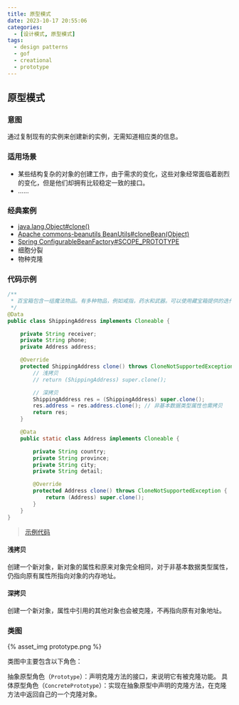 ```yaml
---
title: 原型模式
date: 2023-10-17 20:55:06
categories:
  - [设计模式, 原型模式]
tags:
  - design patterns
  - gof
  - creational
  - prototype
---
```


## 原型模式

### 意图

通过复制现有的实例来创建新的实例，无需知道相应类的信息。

### 适用场景

- 某些结构复杂的对象的创建工作，由于需求的变化，这些对象经常面临着剧烈的变化，但是他们却拥有比较稳定一致的接口。
- ......

<!-- more -->

### 经典案例

- [java.lang.Object#clone()](https://docs.oracle.com/javase/8/docs/api/java/lang/Object.html#clone--)
- [Apache commons-beanutils BeanUtils#cloneBean(Object)](https://commons.apache.org/proper/commons-beanutils/javadocs/v1.9.4/apidocs/org/apache/commons/beanutils/BeanUtils.html#cloneBean-java.lang.Object-)
- [Spring ConfigurableBeanFactory#SCOPE_PROTOTYPE](https://docs.spring.io/spring-framework/docs/5.3.29/javadoc-api/org/springframework/beans/factory/config/ConfigurableBeanFactory.html#SCOPE_PROTOTYPE)
- 细胞分裂
- 物种克隆

### 代码示例

```java
/**
 * 百宝箱包含一组魔法物品。有多种物品，例如戒指，药水和武器。可以使用藏宝箱提供的迭代器按类型浏览物品。
 */
@Data
public class ShippingAddress implements Cloneable {

    private String receiver;
    private String phone;
    private Address address;

    @Override
    protected ShippingAddress clone() throws CloneNotSupportedException {
        // 浅拷贝
        // return (ShippingAddress) super.clone();

        // 深拷贝
        ShippingAddress res = (ShippingAddress) super.clone();
        res.address = res.address.clone(); // 非基本数据类型属性也需拷贝
        return res;
    }

    @Data
    public static class Address implements Cloneable {

        private String country;
        private String province;
        private String city;
        private String detail;

        @Override
        protected Address clone() throws CloneNotSupportedException {
            return (Address) super.clone();
        }
    }
}
```

> [示例代码]()

#### 浅拷贝

创建一个新对象，新对象的属性和原来对象完全相同，对于非基本数据类型属性，仍指向原有属性所指向对象的内存地址。

#### 深拷贝

创建一个新对象，属性中引用的其他对象也会被克隆，不再指向原有对象地址。

### 类图

{% asset_img prototype.png %}

类图中主要包含以下角色：

抽象原型角色（`Prototype`）：声明克隆方法的接口，来说明它有被克隆功能。
具体原型角色（`ConcretePrototype`）：实现在抽象原型中声明的克隆方法，在克隆方法中返回自己的一个克隆对象。
